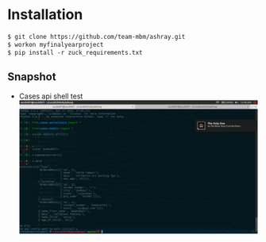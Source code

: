 # Installation
```
$ git clone https://github.com/team-mbm/ashray.git
$ workon myfinalyearproject
$ pip install -r zuck_requirements.txt
```
## Snapshot
* Cases api shell test 
![snap1](./cases_api_shell_sample.png)
